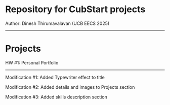 # Repository for CubStart projects
Author: Dinesh Thirumavalavan (UCB EECS 2025)

<hr>

# Projects

HW #1: Personal Portfolio

<hr>

Modification #1: Added Typewriter effect to title

Modification #2: Added details and images to Projects section

Modification #3: Added skills description section
